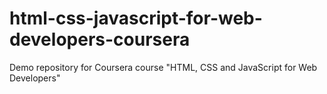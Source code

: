 # html-css-javascript-for-web-developers-coursera
Demo repository for Coursera course "HTML, CSS and JavaScript for Web Developers"
